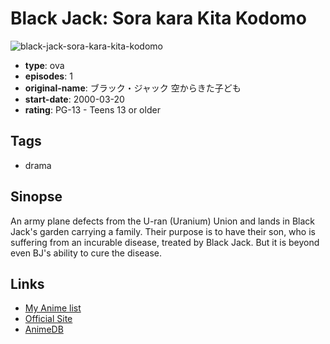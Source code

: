 # Black Jack: Sora kara Kita Kodomo

![black-jack-sora-kara-kita-kodomo](https://cdn.myanimelist.net/images/anime/9/88341.jpg)

-   **type**: ova
-   **episodes**: 1
-   **original-name**: ブラック・ジャック 空からきた子ども
-   **start-date**: 2000-03-20
-   **rating**: PG-13 - Teens 13 or older

## Tags

-   drama

## Sinopse

An army plane defects from the U-ran (Uranium) Union and lands in Black Jack's garden carrying a family. Their purpose is to have their son, who is suffering from an incurable disease, treated by Black Jack. But it is beyond even BJ's ability to cure the disease.

## Links

-   [My Anime list](https://myanimelist.net/anime/6246/Black_Jack__Sora_kara_Kita_Kodomo)
-   [Official Site](http://tezukaosamu.net/jp/anime/120.html)
-   [AnimeDB](http://anidb.info/perl-bin/animedb.pl?show=anime&aid=7387)
